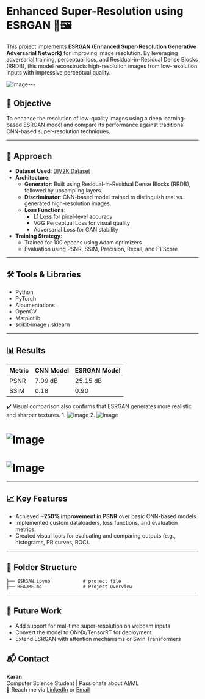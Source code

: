 
# Enhanced Super-Resolution using ESRGAN 🚀🖼️

This project implements **ESRGAN (Enhanced Super-Resolution Generative Adversarial Network)** for improving image resolution. By leveraging adversarial training, perceptual loss, and Residual-in-Residual Dense Blocks (RRDB), this model reconstructs high-resolution images from low-resolution inputs with impressive perceptual quality.

![Image](https://github.com/user-attachments/assets/8f15288a-7ef1-48cd-83a1-16a2e5edd346)---

## 📌 Objective

To enhance the resolution of low-quality images using a deep learning-based ESRGAN model and compare its performance against traditional CNN-based super-resolution techniques.

---

## 🧠 Approach

- **Dataset Used**: [DIV2K Dataset](https://www.kaggle.com/datasets/joe1995/div2k-dataset)
- **Architecture**:
  - **Generator**: Built using Residual-in-Residual Dense Blocks (RRDB), followed by upsampling layers.
  - **Discriminator**: CNN-based model trained to distinguish real vs. generated high-resolution images.
  - **Loss Functions**:
    - L1 Loss for pixel-level accuracy
    - VGG Perceptual Loss for visual quality
    - Adversarial Loss for GAN stability
- **Training Strategy**:
  - Trained for 100 epochs using Adam optimizers
  - Evaluation using PSNR, SSIM, Precision, Recall, and F1 Score

---

## 🛠️ Tools & Libraries

- Python
- PyTorch
- Albumentations
- OpenCV
- Matplotlib
- scikit-image / sklearn

---

## 📊 Results

| Metric       | CNN Model | ESRGAN Model |
|--------------|-----------|--------------|
| PSNR         | 7.09 dB   | 25.15 dB     |
| SSIM         | 0.18      | 0.90         |

✔️ Visual comparison also confirms that ESRGAN generates more realistic and sharper textures.
1.
![Image](https://github.com/user-attachments/assets/c846d651-b222-4266-bb5a-fe9be9eb431a)
2.
![Image](https://github.com/user-attachments/assets/28df80a3-e0f0-4455-bfae-cccdc6b5461a)
# ![Image](https://github.com/user-attachments/assets/a17ccb2d-7342-4bbb-91ec-7c40c19e2881)
# ![Image](https://github.com/user-attachments/assets/f6da4fcb-5299-40f6-96f0-6eae8d05d355)

---

## 📈 Key Features

- Achieved **~250% improvement in PSNR** over basic CNN-based models.
- Implemented custom dataloaders, loss functions, and evaluation metrics.
- Created visual tools for evaluating and comparing outputs (e.g., histograms, PR curves, ROC).

---

## 📂 Folder Structure

```
├── ESRGAN.ipynb            # project file
├── README.md               # Project Overview
```

---

## 📌 Future Work

- Add support for real-time super-resolution on webcam inputs
- Convert the model to ONNX/TensorRT for deployment
- Extend ESRGAN with attention mechanisms or Swin Transformers



## 📬 Contact

**Karan**  
Computer Science Student | Passionate about AI/ML  
📧 Reach me via [LinkedIn](https://www.linkedin.com) or [Email](mailto:your@email.com)
